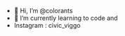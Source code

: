 - 👋 Hi, I’m @colorants
- 🌱 I’m currently learning to code and 
- Instagram : civic_viggo

<!---
colorants/colorants is a ✨ special ✨ repository because its `README.md` (this file) appears on your GitHub profile.
You can click the Preview link to take a look at your changes.
--->
